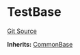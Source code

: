 # TestBase
[Git Source](https://github.com/dustinstacy/boncurs/blob/6c025f69156de715812d7a6a70f223cf6541ed15/lib/forge-std/src/Base.sol)

**Inherits:**
[CommonBase](/lib/forge-std/src/Base.sol/abstract.CommonBase.md)


